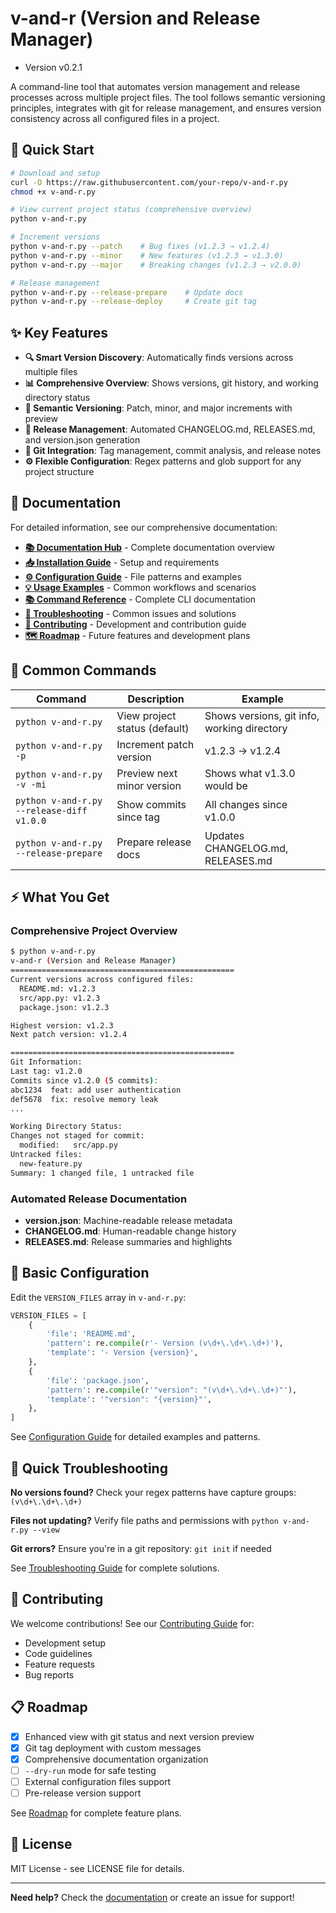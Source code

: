 # v-and-r (Version and Release Manager)

- Version v0.2.1

A command-line tool that automates version management and release processes across multiple project files. The tool follows semantic versioning principles, integrates with git for release management, and ensures version consistency across all configured files in a project.

## 🚀 Quick Start

```bash
# Download and setup
curl -O https://raw.githubusercontent.com/your-repo/v-and-r.py
chmod +x v-and-r.py

# View current project status (comprehensive overview)
python v-and-r.py

# Increment versions
python v-and-r.py --patch    # Bug fixes (v1.2.3 → v1.2.4)
python v-and-r.py --minor    # New features (v1.2.3 → v1.3.0)  
python v-and-r.py --major    # Breaking changes (v1.2.3 → v2.0.0)

# Release management
python v-and-r.py --release-prepare    # Update docs
python v-and-r.py --release-deploy     # Create git tag
```

## ✨ Key Features

- **🔍 Smart Version Discovery**: Automatically finds versions across multiple files
- **📊 Comprehensive Overview**: Shows versions, git history, and working directory status
- **🎯 Semantic Versioning**: Patch, minor, and major increments with preview
- **📝 Release Management**: Automated CHANGELOG.md, RELEASES.md, and version.json generation
- **🔗 Git Integration**: Tag management, commit analysis, and release notes
- **⚙️ Flexible Configuration**: Regex patterns and glob support for any project structure

## 📖 Documentation

For detailed information, see our comprehensive documentation:

- **[📚 Documentation Hub](docs/README.md)** - Complete documentation overview
- **[📥 Installation Guide](docs/installation.md)** - Setup and requirements
- **[⚙️ Configuration Guide](docs/configuration.md)** - File patterns and examples  
- **[💡 Usage Examples](docs/usage-examples.md)** - Common workflows and scenarios
- **[📚 Command Reference](docs/command-reference.md)** - Complete CLI documentation
- **[🔧 Troubleshooting](docs/troubleshooting.md)** - Common issues and solutions
- **[🤝 Contributing](docs/contributing.md)** - Development and contribution guide
- **[🗺️ Roadmap](docs/ROADMAP.md)** - Future features and development plans

## 🎯 Common Commands

| Command | Description | Example |
|---------|-------------|---------|
| `python v-and-r.py` | View project status (default) | Shows versions, git info, working directory |
| `python v-and-r.py -p` | Increment patch version | v1.2.3 → v1.2.4 |
| `python v-and-r.py -v -mi` | Preview next minor version | Shows what v1.3.0 would be |
| `python v-and-r.py --release-diff v1.0.0` | Show commits since tag | All changes since v1.0.0 |
| `python v-and-r.py --release-prepare` | Prepare release docs | Updates CHANGELOG.md, RELEASES.md |

## ⚡ What You Get

### Comprehensive Project Overview
```bash
$ python v-and-r.py
v-and-r (Version and Release Manager)
==================================================
Current versions across configured files:
  README.md: v1.2.3
  src/app.py: v1.2.3
  package.json: v1.2.3

Highest version: v1.2.3
Next patch version: v1.2.4

==================================================
Git Information:
Last tag: v1.2.0
Commits since v1.2.0 (5 commits):
abc1234  feat: add user authentication
def5678  fix: resolve memory leak
...

Working Directory Status:
Changes not staged for commit:
  modified:   src/app.py
Untracked files:
  new-feature.py
Summary: 1 changed file, 1 untracked file
```

### Automated Release Documentation
- **version.json**: Machine-readable release metadata
- **CHANGELOG.md**: Human-readable change history  
- **RELEASES.md**: Release summaries and highlights

## 🔧 Basic Configuration

Edit the `VERSION_FILES` array in `v-and-r.py`:

```python
VERSION_FILES = [
    {
        'file': 'README.md',
        'pattern': re.compile(r'- Version (v\d+\.\d+\.\d+)'),
        'template': '- Version {version}',
    },
    {
        'file': 'package.json',
        'pattern': re.compile(r'"version": "(v\d+\.\d+\.\d+)"'),
        'template': '"version": "{version}"',
    },
]
```

See [Configuration Guide](docs/configuration.md) for detailed examples and patterns.

## 🚦 Quick Troubleshooting

**No versions found?** Check your regex patterns have capture groups: `(v\d+\.\d+\.\d+)`

**Files not updating?** Verify file paths and permissions with `python v-and-r.py --view`

**Git errors?** Ensure you're in a git repository: `git init` if needed

See [Troubleshooting Guide](docs/troubleshooting.md) for complete solutions.

## 🤝 Contributing

We welcome contributions! See our [Contributing Guide](docs/contributing.md) for:
- Development setup
- Code guidelines  
- Feature requests
- Bug reports

## 📋 Roadmap

- [x] Enhanced view with git status and next version preview
- [x] Git tag deployment with custom messages  
- [x] Comprehensive documentation organization
- [ ] `--dry-run` mode for safe testing
- [ ] External configuration files support
- [ ] Pre-release version support

See [Roadmap](docs/ROADMAP.md) for complete feature plans.

## 📄 License

MIT License - see LICENSE file for details.

---

**Need help?** Check the [documentation](docs/) or create an issue for support!